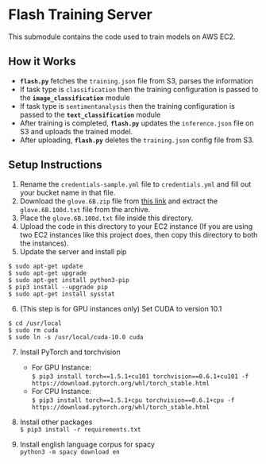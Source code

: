 # Flash Training Server

This submodule contains the code used to train models on AWS EC2.

## How it Works

- **`flash.py`** fetches the `training.json` file from S3, parses the information
- If task type is `classification` then the training configuration is passed to the **`image_classification`** module
- If task type is `sentimentanalysis` then the training configuration is passed to the **`text_classification`** module
- After training is completed, **`flash.py`** updates the `inference.json` file on S3 and uploads the trained model.
- After uploading, **`flash.py`** deletes the `training.json` config file from S3.

## Setup Instructions

1. Rename the `credentials-sample.yml` file to `credentials.yml` and fill out your bucket name in that file.
2. Download the `glove.6B.zip` file from [this link](https://nlp.stanford.edu/projects/glove/) and extract the `glove.6B.100d.txt` file from the archive.
3. Place the `glove.6B.100d.txt` file inside this directory.
4. Upload the code in this directory to your EC2 instance (If you are using two EC2 instances like this project does, then copy this directory to both the instances).
5. Update the server and install pip

```
$ sudo apt-get update
$ sudo apt-get upgrade
$ sudo apt-get install python3-pip
$ pip3 install --upgrade pip
$ sudo apt-get install sysstat
```

6. (This step is for GPU instances only) Set CUDA to version 10.1

```
$ cd /usr/local
$ sudo rm cuda
$ sudo ln -s /usr/local/cuda-10.0 cuda
```

7. Install PyTorch and torchvision

   - For GPU Instance:  
     `$ pip3 install torch==1.5.1+cu101 torchvision==0.6.1+cu101 -f https://download.pytorch.org/whl/torch_stable.html`
   - For CPU Instance:  
     `$ pip3 install torch==1.5.1+cpu torchvision==0.6.1+cpu -f https://download.pytorch.org/whl/torch_stable.html`

8. Install other packages  
   `$ pip3 install -r requirements.txt`

9. Install english language corpus for spacy  
   `python3 -m spacy download en`
